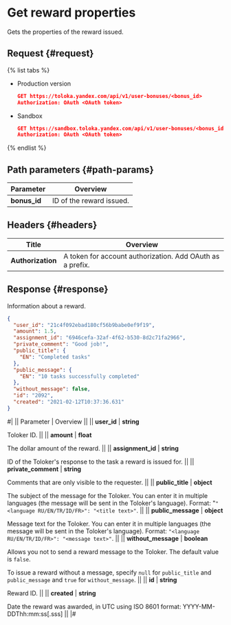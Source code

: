 # Get reward properties

Gets the properties of the reward issued.

## Request {#request}

{% list tabs %}

- Production version

  ```json
  GET https://toloka.yandex.com/api/v1/user-bonuses/<bonus_id>
  Authorization: OAuth <OAuth token>
  ```

- Sandbox

  ```json
  GET https://sandbox.toloka.yandex.com/api/v1/user-bonuses/<bonus_id>
  Authorization: OAuth <OAuth token>
  ```
{% endlist %}

## Path parameters {#path-params}

Parameter | Overview
----- | -----
**bonus_id** | ID of the reward issued.


## Headers {#headers}

Title | Overview
----- | -----
**Authorization** | A token for account authorization. Add OAuth as a prefix.


## Response {#response}

Information about a reward.

```json
{
  "user_id": "21c4f092ebad180cf56b9babe0ef9f19",
  "amount": 1.5,
  "assignment_id": "6946cefa-32af-4f62-b530-8d2c71fa2966",
  "private_comment": "Good job!",
  "public_title": {
    "EN": "Completed tasks"
  },
  "public_message": {
    "EN": "10 tasks successfully completed"
  },
  "without_message": false,            
  "id": "2092",
  "created": "2021-02-12T10:37:36.631"
}
```

#|
|| Parameter | Overview ||
|| **user_id** | **string**

Toloker ID. ||
|| **amount** | **float**

The dollar amount of the reward. ||
|| **assignment_id** | **string**

ID of the Toloker's response to the task a reward is issued for. ||
|| **private_comment** | **string**

Comments that are only visible to the requester. ||
|| **public_title** | **object**

The subject of the message for the Toloker. You can enter it in multiple languages (the message will be sent in the Toloker's language). Format: "`"<language RU/EN/TR/ID/FR>": "<title text>"`. ||
|| **public_message** | **object**

Message text for the Toloker. You can enter it in multiple languages (the message will be sent in the Toloker's language). Format: `"<language RU/EN/TR/ID/FR>": "<message text>"`. ||
|| **without_message** | **boolean**

Allows you not to send a reward message to the Toloker. The default value is `false`.

To issue a reward without a message, specify `null` for `public_title` and `public_message` and `true` for `without_message`. ||
|| **id** | **string**

Reward ID. ||
|| **created** | **string**

Date the reward was awarded, in UTC using ISO 8601 format: YYYY-MM-DDThh:mm:ss[.sss] ||
|#

